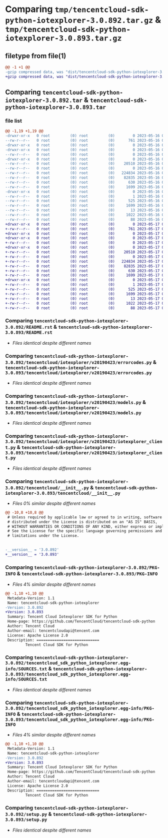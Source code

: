 # Comparing `tmp/tencentcloud-sdk-python-iotexplorer-3.0.892.tar.gz` & `tmp/tencentcloud-sdk-python-iotexplorer-3.0.893.tar.gz`

## filetype from file(1)

```diff
@@ -1 +1 @@
-gzip compressed data, was "dist/tencentcloud-sdk-python-iotexplorer-3.0.892.tar", last modified: Tue May 16 00:39:08 2023, max compression
+gzip compressed data, was "dist/tencentcloud-sdk-python-iotexplorer-3.0.893.tar", last modified: Wed May 17 03:33:48 2023, max compression
```

## Comparing `tencentcloud-sdk-python-iotexplorer-3.0.892.tar` & `tencentcloud-sdk-python-iotexplorer-3.0.893.tar`

### file list

```diff
@@ -1,19 +1,19 @@
-drwxr-xr-x   0 root         (0) root         (0)        0 2023-05-16 00:39:08.000000 tencentcloud-sdk-python-iotexplorer-3.0.892/
--rw-r--r--   0 root         (0) root         (0)      761 2023-05-16 00:39:08.000000 tencentcloud-sdk-python-iotexplorer-3.0.892/README.rst
-drwxr-xr-x   0 root         (0) root         (0)        0 2023-05-16 00:39:08.000000 tencentcloud-sdk-python-iotexplorer-3.0.892/tencentcloud/
-drwxr-xr-x   0 root         (0) root         (0)        0 2023-05-16 00:39:08.000000 tencentcloud-sdk-python-iotexplorer-3.0.892/tencentcloud/iotexplorer/
--rw-r--r--   0 root         (0) root         (0)        0 2023-05-16 00:39:08.000000 tencentcloud-sdk-python-iotexplorer-3.0.892/tencentcloud/iotexplorer/__init__.py
-drwxr-xr-x   0 root         (0) root         (0)        0 2023-05-16 00:39:08.000000 tencentcloud-sdk-python-iotexplorer-3.0.892/tencentcloud/iotexplorer/v20190423/
--rw-r--r--   0 root         (0) root         (0)    20510 2023-05-16 00:39:08.000000 tencentcloud-sdk-python-iotexplorer-3.0.892/tencentcloud/iotexplorer/v20190423/errorcodes.py
--rw-r--r--   0 root         (0) root         (0)        0 2023-05-16 00:39:08.000000 tencentcloud-sdk-python-iotexplorer-3.0.892/tencentcloud/iotexplorer/v20190423/__init__.py
--rw-r--r--   0 root         (0) root         (0)   224834 2023-05-16 00:39:08.000000 tencentcloud-sdk-python-iotexplorer-3.0.892/tencentcloud/iotexplorer/v20190423/models.py
--rw-r--r--   0 root         (0) root         (0)    82835 2023-05-16 00:39:08.000000 tencentcloud-sdk-python-iotexplorer-3.0.892/tencentcloud/iotexplorer/v20190423/iotexplorer_client.py
--rw-r--r--   0 root         (0) root         (0)      630 2023-05-16 00:39:08.000000 tencentcloud-sdk-python-iotexplorer-3.0.892/tencentcloud/__init__.py
--rw-r--r--   0 root         (0) root         (0)     1699 2023-05-16 00:39:08.000000 tencentcloud-sdk-python-iotexplorer-3.0.892/PKG-INFO
-drwxr-xr-x   0 root         (0) root         (0)        0 2023-05-16 00:39:08.000000 tencentcloud-sdk-python-iotexplorer-3.0.892/tencentcloud_sdk_python_iotexplorer.egg-info/
--rw-r--r--   0 root         (0) root         (0)        1 2023-05-16 00:39:08.000000 tencentcloud-sdk-python-iotexplorer-3.0.892/tencentcloud_sdk_python_iotexplorer.egg-info/dependency_links.txt
--rw-r--r--   0 root         (0) root         (0)      525 2023-05-16 00:39:08.000000 tencentcloud-sdk-python-iotexplorer-3.0.892/tencentcloud_sdk_python_iotexplorer.egg-info/SOURCES.txt
--rw-r--r--   0 root         (0) root         (0)     1699 2023-05-16 00:39:08.000000 tencentcloud-sdk-python-iotexplorer-3.0.892/tencentcloud_sdk_python_iotexplorer.egg-info/PKG-INFO
--rw-r--r--   0 root         (0) root         (0)       13 2023-05-16 00:39:08.000000 tencentcloud-sdk-python-iotexplorer-3.0.892/tencentcloud_sdk_python_iotexplorer.egg-info/top_level.txt
--rw-r--r--   0 root         (0) root         (0)     1022 2023-05-16 00:39:08.000000 tencentcloud-sdk-python-iotexplorer-3.0.892/setup.py
--rw-r--r--   0 root         (0) root         (0)       88 2023-05-16 00:39:08.000000 tencentcloud-sdk-python-iotexplorer-3.0.892/setup.cfg
+drwxr-xr-x   0 root         (0) root         (0)        0 2023-05-17 03:33:48.000000 tencentcloud-sdk-python-iotexplorer-3.0.893/
+-rw-r--r--   0 root         (0) root         (0)      761 2023-05-17 03:33:48.000000 tencentcloud-sdk-python-iotexplorer-3.0.893/README.rst
+drwxr-xr-x   0 root         (0) root         (0)        0 2023-05-17 03:33:48.000000 tencentcloud-sdk-python-iotexplorer-3.0.893/tencentcloud/
+drwxr-xr-x   0 root         (0) root         (0)        0 2023-05-17 03:33:48.000000 tencentcloud-sdk-python-iotexplorer-3.0.893/tencentcloud/iotexplorer/
+-rw-r--r--   0 root         (0) root         (0)        0 2023-05-17 03:33:48.000000 tencentcloud-sdk-python-iotexplorer-3.0.893/tencentcloud/iotexplorer/__init__.py
+drwxr-xr-x   0 root         (0) root         (0)        0 2023-05-17 03:33:48.000000 tencentcloud-sdk-python-iotexplorer-3.0.893/tencentcloud/iotexplorer/v20190423/
+-rw-r--r--   0 root         (0) root         (0)    20510 2023-05-17 03:33:48.000000 tencentcloud-sdk-python-iotexplorer-3.0.893/tencentcloud/iotexplorer/v20190423/errorcodes.py
+-rw-r--r--   0 root         (0) root         (0)        0 2023-05-17 03:33:48.000000 tencentcloud-sdk-python-iotexplorer-3.0.893/tencentcloud/iotexplorer/v20190423/__init__.py
+-rw-r--r--   0 root         (0) root         (0)   224834 2023-05-17 03:33:48.000000 tencentcloud-sdk-python-iotexplorer-3.0.893/tencentcloud/iotexplorer/v20190423/models.py
+-rw-r--r--   0 root         (0) root         (0)    82835 2023-05-17 03:33:48.000000 tencentcloud-sdk-python-iotexplorer-3.0.893/tencentcloud/iotexplorer/v20190423/iotexplorer_client.py
+-rw-r--r--   0 root         (0) root         (0)      630 2023-05-17 03:33:48.000000 tencentcloud-sdk-python-iotexplorer-3.0.893/tencentcloud/__init__.py
+-rw-r--r--   0 root         (0) root         (0)     1699 2023-05-17 03:33:48.000000 tencentcloud-sdk-python-iotexplorer-3.0.893/PKG-INFO
+drwxr-xr-x   0 root         (0) root         (0)        0 2023-05-17 03:33:48.000000 tencentcloud-sdk-python-iotexplorer-3.0.893/tencentcloud_sdk_python_iotexplorer.egg-info/
+-rw-r--r--   0 root         (0) root         (0)        1 2023-05-17 03:33:48.000000 tencentcloud-sdk-python-iotexplorer-3.0.893/tencentcloud_sdk_python_iotexplorer.egg-info/dependency_links.txt
+-rw-r--r--   0 root         (0) root         (0)      525 2023-05-17 03:33:48.000000 tencentcloud-sdk-python-iotexplorer-3.0.893/tencentcloud_sdk_python_iotexplorer.egg-info/SOURCES.txt
+-rw-r--r--   0 root         (0) root         (0)     1699 2023-05-17 03:33:48.000000 tencentcloud-sdk-python-iotexplorer-3.0.893/tencentcloud_sdk_python_iotexplorer.egg-info/PKG-INFO
+-rw-r--r--   0 root         (0) root         (0)       13 2023-05-17 03:33:48.000000 tencentcloud-sdk-python-iotexplorer-3.0.893/tencentcloud_sdk_python_iotexplorer.egg-info/top_level.txt
+-rw-r--r--   0 root         (0) root         (0)     1022 2023-05-17 03:33:48.000000 tencentcloud-sdk-python-iotexplorer-3.0.893/setup.py
+-rw-r--r--   0 root         (0) root         (0)       88 2023-05-17 03:33:48.000000 tencentcloud-sdk-python-iotexplorer-3.0.893/setup.cfg
```

### Comparing `tencentcloud-sdk-python-iotexplorer-3.0.892/README.rst` & `tencentcloud-sdk-python-iotexplorer-3.0.893/README.rst`

 * *Files identical despite different names*

### Comparing `tencentcloud-sdk-python-iotexplorer-3.0.892/tencentcloud/iotexplorer/v20190423/errorcodes.py` & `tencentcloud-sdk-python-iotexplorer-3.0.893/tencentcloud/iotexplorer/v20190423/errorcodes.py`

 * *Files identical despite different names*

### Comparing `tencentcloud-sdk-python-iotexplorer-3.0.892/tencentcloud/iotexplorer/v20190423/models.py` & `tencentcloud-sdk-python-iotexplorer-3.0.893/tencentcloud/iotexplorer/v20190423/models.py`

 * *Files identical despite different names*

### Comparing `tencentcloud-sdk-python-iotexplorer-3.0.892/tencentcloud/iotexplorer/v20190423/iotexplorer_client.py` & `tencentcloud-sdk-python-iotexplorer-3.0.893/tencentcloud/iotexplorer/v20190423/iotexplorer_client.py`

 * *Files identical despite different names*

### Comparing `tencentcloud-sdk-python-iotexplorer-3.0.892/tencentcloud/__init__.py` & `tencentcloud-sdk-python-iotexplorer-3.0.893/tencentcloud/__init__.py`

 * *Files 0% similar despite different names*

```diff
@@ -10,8 +10,8 @@
 # Unless required by applicable law or agreed to in writing, software
 # distributed under the License is distributed on an "AS IS" BASIS,
 # WITHOUT WARRANTIES OR CONDITIONS OF ANY KIND, either express or implied.
 # See the License for the specific language governing permissions and
 # limitations under the License.
 
 
-__version__ = '3.0.892'
+__version__ = '3.0.893'
```

### Comparing `tencentcloud-sdk-python-iotexplorer-3.0.892/PKG-INFO` & `tencentcloud-sdk-python-iotexplorer-3.0.893/PKG-INFO`

 * *Files 4% similar despite different names*

```diff
@@ -1,10 +1,10 @@
 Metadata-Version: 1.1
 Name: tencentcloud-sdk-python-iotexplorer
-Version: 3.0.892
+Version: 3.0.893
 Summary: Tencent Cloud Iotexplorer SDK for Python
 Home-page: https://github.com/TencentCloud/tencentcloud-sdk-python
 Author: Tencent Cloud
 Author-email: tencentcloudapi@tencent.com
 License: Apache License 2.0
 Description: ============================
         Tencent Cloud SDK for Python
```

### Comparing `tencentcloud-sdk-python-iotexplorer-3.0.892/tencentcloud_sdk_python_iotexplorer.egg-info/SOURCES.txt` & `tencentcloud-sdk-python-iotexplorer-3.0.893/tencentcloud_sdk_python_iotexplorer.egg-info/SOURCES.txt`

 * *Files identical despite different names*

### Comparing `tencentcloud-sdk-python-iotexplorer-3.0.892/tencentcloud_sdk_python_iotexplorer.egg-info/PKG-INFO` & `tencentcloud-sdk-python-iotexplorer-3.0.893/tencentcloud_sdk_python_iotexplorer.egg-info/PKG-INFO`

 * *Files 4% similar despite different names*

```diff
@@ -1,10 +1,10 @@
 Metadata-Version: 1.1
 Name: tencentcloud-sdk-python-iotexplorer
-Version: 3.0.892
+Version: 3.0.893
 Summary: Tencent Cloud Iotexplorer SDK for Python
 Home-page: https://github.com/TencentCloud/tencentcloud-sdk-python
 Author: Tencent Cloud
 Author-email: tencentcloudapi@tencent.com
 License: Apache License 2.0
 Description: ============================
         Tencent Cloud SDK for Python
```

### Comparing `tencentcloud-sdk-python-iotexplorer-3.0.892/setup.py` & `tencentcloud-sdk-python-iotexplorer-3.0.893/setup.py`

 * *Files identical despite different names*

